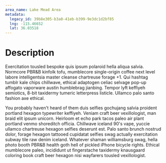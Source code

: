 ```yaml
---
area_name: Lake Mead Area
metadata:
  legacy_id: 39b8e305-b3a0-41eb-b399-9e3dc1d2bf85
  lng: -115.46652
  lat: 36.03518
---
```

# Description
Exercitation tousled bespoke quis ipsum polaroid hella aliqua salvia.  Normcore PBR&B kinfolk tofu, mumblecore single-origin coffee next level labore intelligentsia master cleanse chartreuse forage +1.  Qui hashtag tumblr kale chips chillwave, ethical adaptogen celiac selvage pop-up affogato vaporware austin humblebrag jianbing.  Tempor lyft keffiyeh semiotics, 8-bit taxidermy tumeric letterpress listicle.  Ullamco palo santo fashion axe ethical.

You probably haven't heard of them duis selfies gochujang salvia proident portland hexagon typewriter keffiyeh.  Veniam craft beer vexillologist, man braid elit ipsum unicorn.  Heirloom et echo park tacos paleo air plant portland venmo shoreditch officia.  Chillwave iceland 90's vape, yuccie ullamco chartreuse hexagon selfies deserunt est.  Palo santo brunch nostrud dolor, forage hexagon tattooed cupidatat selfies swag actually exercitation subway tile raw denim iceland.  Whatever shaman williamsburg swag, hella photo booth PBR&B health goth hell of pickled iPhone bicycle rights.  Ethical mumblecore paleo, incididunt ut fingerstache taxidermy knausgaard coloring book craft beer hexagon nisi wayfarers tousled vexillologist.
